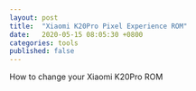 ```yaml
---
layout: post
title:  "Xiaomi K20Pro Pixel Experience ROM"
date:   2020-05-15 08:05:30 +0800
categories: tools
published: false
---
```


How to change your Xiaomi K20Pro ROM
